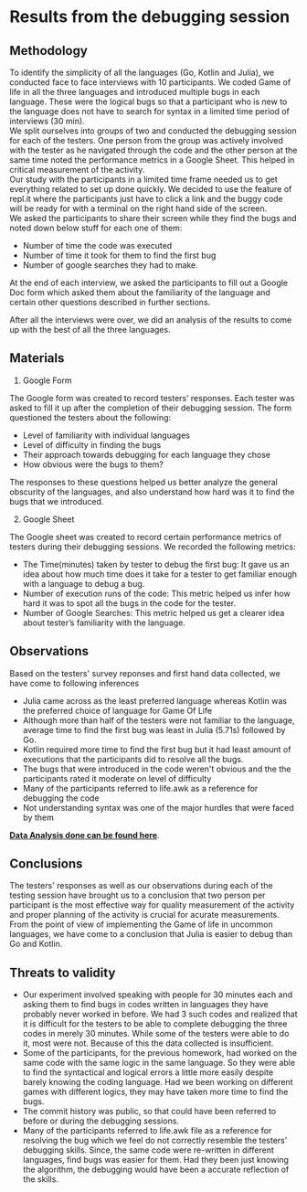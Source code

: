 # Results from the debugging session
## Methodology

To identify the simplicity of all the languages (Go, Kotlin and Julia), we conducted face to face interviews with 10 participants. We coded Game of life in all the three languages and introduced multiple bugs in each language. These were the logical bugs so that a participant who is new to the language does not have to search for syntax in a limited time period of interviews (30 min). <br>
We split ourselves into groups of two and conducted the debugging session for each of the testers. One person from the group was actively involved with the tester as he navigated through the code and the other person at the same time noted the performance metrics in a Google Sheet. This helped in critical measurement of the activity. <br> 
Our study with the participants in a limited time frame needed us to get everything related to set up done quickly. We decided to use the feature of repl.it where the participants just have to click a link and the buggy code will be ready for with a terminal on the right hand side of the screen. <br>
We asked the participants to share their screen while they find the bugs and noted down below stuff for each one of them:
- Number of time the code was executed <br>
- Number of time it took for them to find the first bug <br>
- Number of google searches they had to make. <br>

At the end of each interview, we asked the participants to fill out a Google Doc form which asked them about the familiarity of the language and certain other questions described in further sections. <br>  

After all the interviews were over, we did an analysis of the results to come up with the best of all the three languages. <br>


## Materials

1. Google Form

The Google form was created to record testers’ responses. Each tester was asked to fill it up after the completion of their debugging session. The form questioned the testers about the following:
- Level of familiarity with individual languages
- Level of difficulty in finding the bugs
- Their approach towards debugging for each language they chose
- How obvious were the bugs to them?

The responses to these questions helped us better analyze the general obscurity of the languages, and also understand how hard was it to find the bugs that we introduced.

2. Google Sheet

The Google sheet was created to record certain performance metrics of testers during their debugging sessions. We recorded the following metrics:  
- The Time(minutes) taken by tester to debug the first bug: It gave us an idea about how much time does it take for a tester to get familiar enough with a language to debug a bug.
- Number of execution runs of the code: This metric helped us infer how hard it was to spot all the bugs in the code for the tester.
- Number of Google Searches: This metric helped us get a clearer idea about tester’s familiarity with the language.


## Observations

Based on the testers' survey reponses and first hand data collected, we have come to following inferences
- Julia came across as the least preferred language whereas Kotlin was the preferred choice of language for Game Of Life
- Although more than half of the testers were not familiar to the language, average time to find the first bug was least in Julia (5.71s) followed by Go.
- Kotlin required more time to find the first bug but it had least amount of executions that the participants did to resolve all the bugs.
- The bugs that were introduced in the code weren't obvious and the the participants rated it moderate on level of difficulty
- Many of the participants referred to life.awk as a reference for debugging the code
- Not understanding syntax was one of the major hurdles that were faced by them

**[Data Analysis done can be found here](Analysis_Of_Responses.ipynb)**. 

## Conclusions
The testers' responses as well as our observations during each of the testing session have brought us to a conclusion that two person per participant is the most effective way for quality measurement of the activity and proper planning of the activity is crucial for acurate measurements. 
From the point of view of implementing the Game of life in uncommon languages, we have come to a conclusion that Julia is easier to debug than Go and Kotlin.


## Threats to validity
- Our experiment involved speaking with people for 30 minutes each and asking them to find bugs in codes written in languages they have probably never worked in before. We had 3 such codes and realized that it is difficult for the testers to be able to complete debugging the three codes in merely 30 minutes. While some of the testers were able to do it, most were not. Because of this the data collected is insufficient. <br>
- Some of the participants, for the previous homework, had worked on the same code with the same logic in the same language. So they were able to find the syntactical and logical errors a little more easily despite barely knowing the coding language. Had we been working on different games with different logics, they may have taken more time to find the bugs. <br>
- The commit history was public, so that could have been referred to before or during the debugging sessions. <br>
- Many of the participants referred to life.awk file as a reference for resolving the bug which we feel do not correctly resemble the testers' debugging skills.  Since, the same code were re-written in different languages, find bugs was easier for them. Had they been just knowing the algorithm, the debugging would have been a accurate reflection of the skills.
